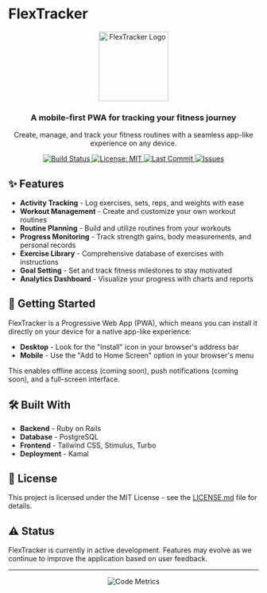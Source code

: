 # FlexTracker

<div align="center">
    <img src="public/images/logo.png?raw=true" alt="FlexTracker Logo" height="140" />
    <h3>A mobile-first PWA for tracking your fitness journey</h3>
    <p>Create, manage, and track your fitness routines with a seamless app-like experience on any device.</p>
</div>

<p align="center">
    <a href="https://github.com/HarrisFauntleroy/fitness/actions">
        <img alt="Build Status" src="https://img.shields.io/github/checks-status/HarrisFauntleroy/fitness/main">
    </a>
    <a href="/LICENSE.md">
        <img alt="License: MIT" src="https://img.shields.io/github/license/HarrisFauntleroy/fitness">
    </a>
    <a href="https://github.com/HarrisFauntleroy/fitness/commits">
        <img alt="Last Commit" src="https://img.shields.io/github/last-commit/HarrisFauntleroy/fitness">
    </a>
    <a href="https://github.com/HarrisFauntleroy/fitness/issues">
        <img alt="Issues" src="https://img.shields.io/github/issues/HarrisFauntleroy/fitness">
    </a>
</p>

## ✨ Features

- **Activity Tracking** - Log exercises, sets, reps, and weights with ease
- **Workout Management** - Create and customize your own workout routines
- **Routine Planning** - Build and utilize routines from your workouts
- **Progress Monitoring** - Track strength gains, body measurements, and personal records
- **Exercise Library** - Comprehensive database of exercises with instructions
- **Goal Setting** - Set and track fitness milestones to stay motivated
- **Analytics Dashboard** - Visualize your progress with charts and reports

## 🚀 Getting Started

FlexTracker is a Progressive Web App (PWA), which means you can install it directly on your device for a native app-like experience:

- **Desktop** - Look for the "Install" icon in your browser's address bar
- **Mobile** - Use the "Add to Home Screen" option in your browser's menu

This enables offline access (coming soon), push notifications (coming soon), and a full-screen interface.

## 🛠️ Built With

- **Backend** - Ruby on Rails
- **Database** - PostgreSQL
- **Frontend** - Tailwind CSS, Stimulus, Turbo
- **Deployment** - Kamal

## 📜 License

This project is licensed under the MIT License - see the [LICENSE.md](LICENSE.md) file for details.

## ⚠️ Status

FlexTracker is currently in active development. Features may evolve as we continue to improve the application based on user feedback.

---

<div align="center">
    <img src="./metrics.svg" alt="Code Metrics" />
</div>
